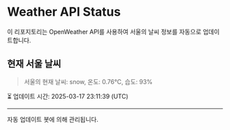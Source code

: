 
# Weather API Status

이 리포지토리는 OpenWeather API를 사용하여 서울의 날씨 정보를 자동으로 업데이트합니다.

## 현재 서울 날씨
> 서울의 현재 날씨: snow, 온도: 0.76°C, 습도: 93%

⏳ 업데이트 시간: 2025-03-17 23:11:39 (UTC)

---
자동 업데이트 봇에 의해 관리됩니다.
